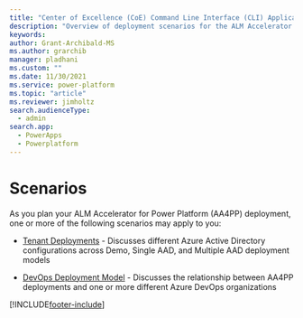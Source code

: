 ```yaml
---
title: "Center of Excellence (CoE) Command Line Interface (CLI) Application Lifecycle Management (ALM) Accelerator Deployment Scenarios"
description: "Overview of deployment scenarios for the ALM Accelerator using the Center of Excellence (CoE) Command Line Interface (CLI)"
keywords: 
author: Grant-Archibald-MS
ms.author: grarchib
manager: pladhani
ms.custom: ""
ms.date: 11/30/2021
ms.service: power-platform
ms.topic: "article"
ms.reviewer: jimholtz
search.audienceType: 
  - admin
search.app: 
  - PowerApps
  - Powerplatform
---
```


# Scenarios

As you plan your ALM Accelerator for Power Platform (AA4PP) deployment, one or more of the following scenarios may apply to you:

- [Tenant Deployments](./tenant-deployments.md) - Discusses different Azure Active Directory configurations across Demo, Single AAD, and Multiple AAD deployment models

- [DevOps Deployment Model](./devops-deployment-model.md) - Discusses the relationship between AA4PP deployments and one or more different Azure DevOps organizations

[!INCLUDE[footer-include](../../../../../includes/footer-banner.md)]
